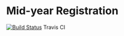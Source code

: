 # Mid-year Registration

[![Build Status](https://travis-ci.org/Socialate/furry-sniffle.png?branch=master)](https://travis-ci.org/Socialate/furry-sniffle) Travis CI
